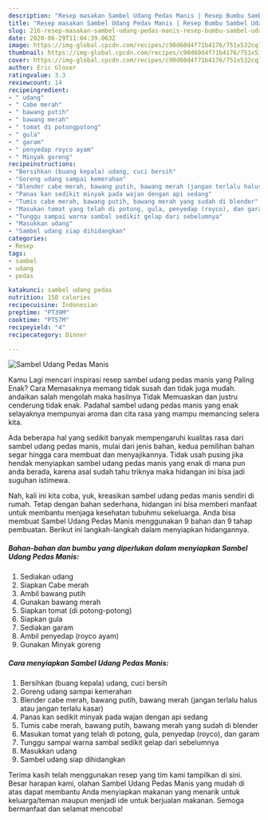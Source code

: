 ```yaml
---
description: "Resep masakan Sambel Udang Pedas Manis | Resep Bumbu Sambel Udang Pedas Manis Yang Enak dan Simpel"
title: "Resep masakan Sambel Udang Pedas Manis | Resep Bumbu Sambel Udang Pedas Manis Yang Enak dan Simpel"
slug: 216-resep-masakan-sambel-udang-pedas-manis-resep-bumbu-sambel-udang-pedas-manis-yang-enak-dan-simpel
date: 2020-06-29T11:04:39.063Z
image: https://img-global.cpcdn.com/recipes/c90d60d4f71b4176/751x532cq70/sambel-udang-pedas-manis-foto-resep-utama.jpg
thumbnail: https://img-global.cpcdn.com/recipes/c90d60d4f71b4176/751x532cq70/sambel-udang-pedas-manis-foto-resep-utama.jpg
cover: https://img-global.cpcdn.com/recipes/c90d60d4f71b4176/751x532cq70/sambel-udang-pedas-manis-foto-resep-utama.jpg
author: Eric Glover
ratingvalue: 3.3
reviewcount: 14
recipeingredient:
- " udang"
- " Cabe merah"
- " bawang putih"
- " bawang merah"
- " tomat di potongpotong"
- " gula"
- " garam"
- " penyedap royco ayam"
- " Minyak goreng"
recipeinstructions:
- "Bersihkan (buang kepala) udang, cuci bersih"
- "Goreng udang sampai kemerahan"
- "Blender cabe merah, bawang putih, bawang merah (jangan terlalu halus atau jangan terlalu kasar)"
- "Panas kan sedikit minyak pada wajan dengan api sedang"
- "Tumis cabe merah, bawang putih, bawang merah yang sudah di blender"
- "Masukan tomat yang telah di potong, gula, penyedap (royco), dan garam"
- "Tunggu sampai warna sambal sedikit gelap dari sebelumnya"
- "Masukkan udang"
- "Sambel udang siap dihidangkan"
categories:
- Resep
tags:
- sambel
- udang
- pedas

katakunci: sambel udang pedas 
nutrition: 150 calories
recipecuisine: Indonesian
preptime: "PT39M"
cooktime: "PT57M"
recipeyield: "4"
recipecategory: Dinner

---
```



![Sambel Udang Pedas Manis](https://img-global.cpcdn.com/recipes/c90d60d4f71b4176/751x532cq70/sambel-udang-pedas-manis-foto-resep-utama.jpg)

Kamu Lagi mencari inspirasi resep sambel udang pedas manis yang Paling Enak? Cara Memasaknya memang tidak susah dan tidak juga mudah. andaikan salah mengolah maka hasilnya Tidak Memuaskan dan justru cenderung tidak enak. Padahal sambel udang pedas manis yang enak selayaknya mempunyai aroma dan cita rasa yang mampu memancing selera kita.



Ada beberapa hal yang sedikit banyak mempengaruhi kualitas rasa dari sambel udang pedas manis, mulai dari jenis bahan, kedua pemilihan bahan segar hingga cara membuat dan menyajikannya. Tidak usah pusing jika hendak menyiapkan sambel udang pedas manis yang enak di mana pun anda berada, karena asal sudah tahu triknya maka hidangan ini bisa jadi suguhan istimewa.


Nah, kali ini kita coba, yuk, kreasikan sambel udang pedas manis sendiri di rumah. Tetap dengan bahan sederhana, hidangan ini bisa memberi manfaat untuk membantu menjaga kesehatan tubuhmu sekeluarga. Anda bisa membuat Sambel Udang Pedas Manis menggunakan 9 bahan dan 9 tahap pembuatan. Berikut ini langkah-langkah dalam menyiapkan hidangannya.

<!--inarticleads1-->

##### Bahan-bahan dan bumbu yang diperlukan dalam menyiapkan Sambel Udang Pedas Manis:

1. Sediakan  udang
1. Siapkan  Cabe merah
1. Ambil  bawang putih
1. Gunakan  bawang merah
1. Siapkan  tomat (di potong-potong)
1. Siapkan  gula
1. Sediakan  garam
1. Ambil  penyedap (royco ayam)
1. Gunakan  Minyak goreng




<!--inarticleads2-->

##### Cara menyiapkan Sambel Udang Pedas Manis:

1. Bersihkan (buang kepala) udang, cuci bersih
1. Goreng udang sampai kemerahan
1. Blender cabe merah, bawang putih, bawang merah (jangan terlalu halus atau jangan terlalu kasar)
1. Panas kan sedikit minyak pada wajan dengan api sedang
1. Tumis cabe merah, bawang putih, bawang merah yang sudah di blender
1. Masukan tomat yang telah di potong, gula, penyedap (royco), dan garam
1. Tunggu sampai warna sambal sedikit gelap dari sebelumnya
1. Masukkan udang
1. Sambel udang siap dihidangkan




Terima kasih telah menggunakan resep yang tim kami tampilkan di sini. Besar harapan kami, olahan Sambel Udang Pedas Manis yang mudah di atas dapat membantu Anda menyiapkan makanan yang menarik untuk keluarga/teman maupun menjadi ide untuk berjualan makanan. Semoga bermanfaat dan selamat mencoba!
